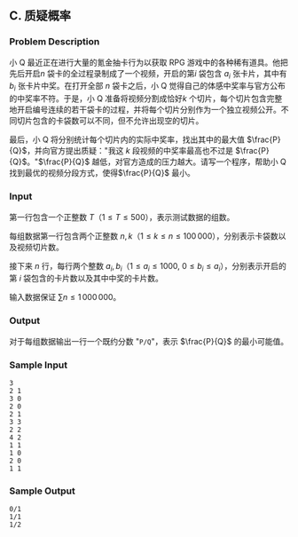 ## C. 质疑概率

### Problem Description

小 Q 最近正在进行大量的氪金抽卡行为以获取 RPG
游戏中的各种稀有道具。他把先后开启$n$ 袋卡的全过程录制成了一个视频，开启的第$i$ 袋包含 $a_i$ 张卡片，其中有 $b_i$ 张卡片中奖。在打开全部 $n$ 袋卡之后，小 Q
觉得自己的体感中奖率与官方公布的中奖率不符。于是，小 Q
准备将视频分割成恰好$k$ 个切片，每个切片包含完整地开启编号连续的若干袋卡的过程，并将每个切片分别作为一个独立视频公开。不同切片包含的卡袋数可以不同，但不允许出现空的切片。

最后，小 Q 将分别统计每个切片内的实际中奖率，找出其中的最大值 $\frac{P}{Q}$，并向官方提出质疑："我这 $k$ 段视频的中奖率最高也不过是 $\frac{P}{Q}$。"$\frac{P}{Q}$ 越低，对官方造成的压力越大。请写一个程序，帮助小 Q
找到最优的视频分段方式，使得$\frac{P}{Q}$ 最小。

### Input

第一行包含一个正整数 $T$（$1\leq T\leq 500$），表示测试数据的组数。

每组数据第一行包含两个正整数 $n,k$（$1\leq k\leq n\leq 100\,000$），分别表示卡袋数以及视频切片数。

接下来 $n$ 行，每行两个整数 $a_i,b_i$（$1\leq a_i\leq 1000$, $0\leq b_i\leq a_i$），分别表示开启的第 $i$ 袋包含的卡片数以及其中中奖的卡片数。

输入数据保证 $\sum n\leq 1\,000\,000$。

### Output

对于每组数据输出一行一个既约分数
"$\texttt{P/Q}$"，表示 $\frac{P}{Q}$ 的最小可能值。

### Sample Input

```plain
3
2 1
3 0
2 0
2 1
3 3
2 2
4 2
1 1
1 0
2 0
1 1
```

### Sample Output

```plain
0/1
1/1
1/2
```

